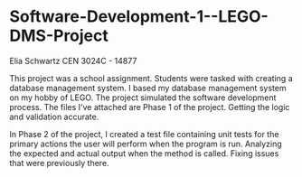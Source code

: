 # Software-Development-1--LEGO-DMS-Project
Elia Schwartz
CEN 3024C - 14877

This project was a school assignment. Students were tasked with creating a database management system.
I based my database management system on my hobby of LEGO. The project simulated the software development 
process. The files I've attached are Phase 1 of the project. Getting the logic and validation accurate.


In Phase 2 of the project, I created a test file containing unit tests for the primary actions the user will 
perform when the program is run. Analyzing the expected and actual output when the method is called.
Fixing issues that were previously there.